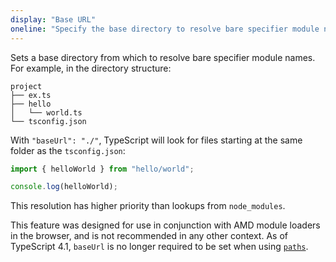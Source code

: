 ```yaml
---
display: "Base URL"
oneline: "Specify the base directory to resolve bare specifier module names."
---
```


Sets a base directory from which to resolve bare specifier module names. For example, in the directory structure:

```
project
├── ex.ts
├── hello
│   └── world.ts
└── tsconfig.json
```

With `"baseUrl": "./"`, TypeScript will look for files starting at the same folder as the `tsconfig.json`:

```ts
import { helloWorld } from "hello/world";

console.log(helloWorld);
```

This resolution has higher priority than lookups from `node_modules`.

This feature was designed for use in conjunction with AMD module loaders in the browser, and is not recommended in any other context. As of TypeScript 4.1, `baseUrl` is no longer required to be set when using [`paths`](#paths).